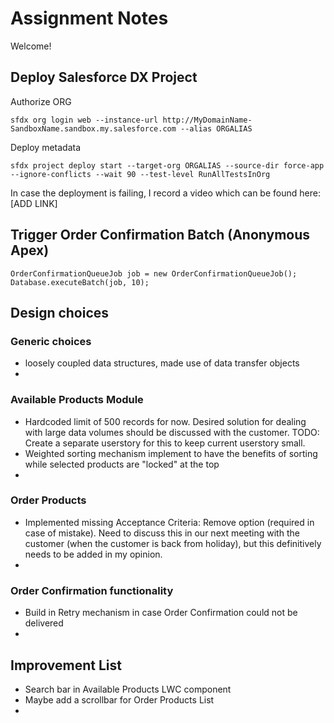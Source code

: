 # Assignment Notes

Welcome!

## Deploy Salesforce DX Project

Authorize ORG
```
sfdx org login web --instance-url http://MyDomainName-SandboxName.sandbox.my.salesforce.com --alias ORGALIAS
```

Deploy metadata
```
sfdx project deploy start --target-org ORGALIAS --source-dir force-app --ignore-conflicts --wait 90 --test-level RunAllTestsInOrg
```
In case the deployment is failing, I record a video which can be found here: [ADD LINK]

## Trigger Order Confirmation Batch (Anonymous Apex)

```
OrderConfirmationQueueJob job = new OrderConfirmationQueueJob();
Database.executeBatch(job, 10);
```

## Design choices

### Generic choices
- loosely coupled data structures, made use of data transfer objects
-

### Available Products Module
- Hardcoded limit of 500 records for now. Desired solution for dealing with large data volumes should be discussed with the customer. TODO: Create a separate userstory for this to keep current userstory small. 
- Weighted sorting mechanism implement to have the benefits of sorting while selected products are "locked" at the top
-

### Order Products
- Implemented missing Acceptance Criteria: Remove option (required in case of mistake). Need to discuss this in our next meeting with the customer (when the customer is back from holiday), but this definitively needs to be added in my opinion. 
-

### Order Confirmation functionality
- Build in Retry mechanism in case Order Confirmation could not be delivered
- 

## Improvement List

- Search bar in Available Products LWC component
- Maybe add a scrollbar for Order Products List 
-
